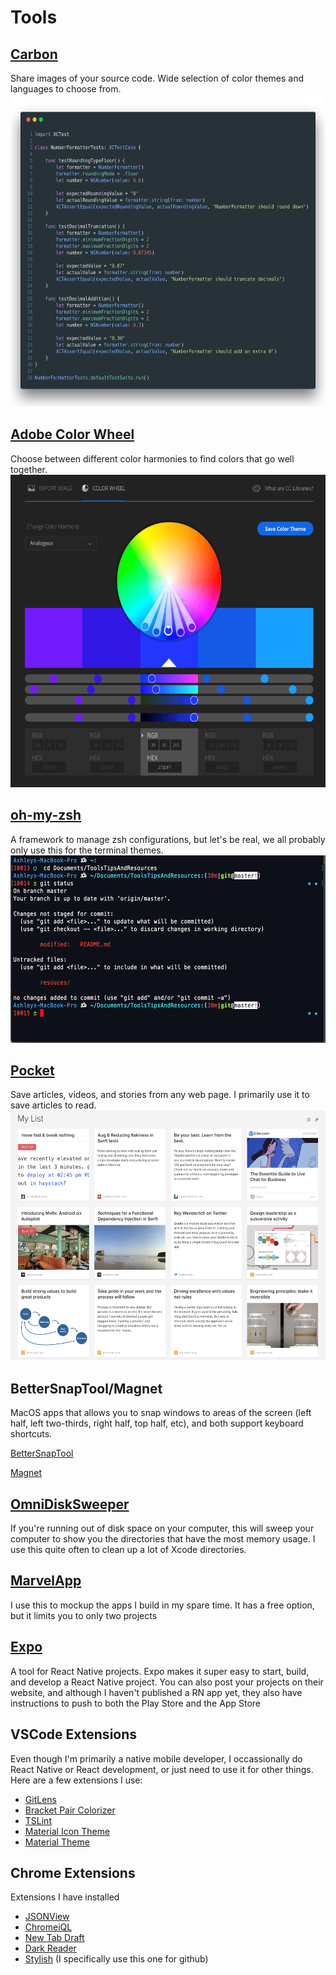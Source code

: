 # Tools

## [Carbon](https://carbon.now.sh)

Share images of your source code. Wide selection of color themes and languages to choose from.
<img src="resouces/carbon.png" height="500">

## [Adobe Color Wheel](https://color.adobe.com/create/color-wheel/)

Choose between different color harmonies to find colors that go well together.
<img src="resouces/adobe-color-wheel.png" height="500">

## [oh-my-zsh](https://ohmyz.sh/)

A framework to manage zsh configurations, but let's be real, we all probably only use this for the terminal themes.
<img src="resouces/zsh-terminal.png" height="300">

## [Pocket](https://getpocket.com/)

Save articles, videos, and stories from any web page. I primarily use it to save articles to read. 
<img src="resouces/pocket.png" height="400">

## BetterSnapTool/Magnet

MacOS apps that allows you to snap windows to areas of the screen (left half, left two-thirds, right half, top half, etc), and both support keyboard shortcuts.

[BetterSnapTool](https://itunes.apple.com/us/app/bettersnaptool/id417375580?mt=12)

[Magnet](https://itunes.apple.com/us/app/magnet/id441258766?mt=12)

## [OmniDiskSweeper](https://www.omnigroup.com/more)

If you're running out of disk space on your computer, this will sweep your computer to show you the directories that have the most memory usage. I use this quite often to clean up a lot of Xcode directories.

## [MarvelApp](https://marvelapp.com/)

I use this to mockup the apps I build in my spare time. It has a free option, but it limits you to only two projects

## [Expo](https://expo.io/)

A tool for React Native projects. Expo makes it super easy to start, build, and develop a React Native project. You can also post your projects on their website, and although I haven't published a RN app yet, they also have instructions to push to both the Play Store and the App Store

## VSCode Extensions

Even though I'm primarily a native mobile developer, I occassionally do React Native or React development, or just need to use it for other things. Here are a few extensions I use:

* [GitLens](https://marketplace.visualstudio.com/items?itemName=eamodio.gitlens)
* [Bracket Pair Colorizer](https://marketplace.visualstudio.com/items?itemName=CoenraadS.bracket-pair-colorizer-2)
* [TSLint](https://marketplace.visualstudio.com/items?itemName=eg2.tslint)
* [Material Icon Theme](https://marketplace.visualstudio.com/items?itemName=PKief.material-icon-theme)
* [Material Theme](https://marketplace.visualstudio.com/items?itemName=Equinusocio.vsc-material-theme)

## Chrome Extensions

Extensions I have installed

* [JSONView](https://chrome.google.com/webstore/detail/jsonview/chklaanhfefbnpoihckbnefhakgolnmc)
* [ChromeiQL](https://chrome.google.com/webstore/detail/chromeiql/fkkiamalmpiidkljmicmjfbieiclmeij)
* [New Tab Draft](https://chrome.google.com/webstore/detail/new-tab-draft/nmfjkeiebceinkbggliapgfdjphocpdh)
* [Dark Reader](https://chrome.google.com/webstore/detail/dark-reader/eimadpbcbfnmbkopoojfekhnkhdbieeh)
* [Stylish](https://chrome.google.com/webstore/detail/stylish-custom-themes-for/fjnbnpbmkenffdnngjfgmeleoegfcffe) (I specifically use this one for github)
